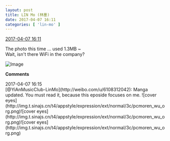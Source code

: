 ```yaml
---
layout: post
title: LIN Mo (林墨)
date: 2017-04-07 16:11
categories: [ 'lin-mo' ]
---
```


<div class="weibo-info">
  <a href="http://weibo.com/6108312042/EDpzQzU5N">2017-04-07 16:11</a>
</div>

The photo this time … used 1.3MB ~  
Wait, isn't there WiFi in the company?

<!-- more -->

![Image](http://wx2.sinaimg.cn/mw690/006FnQZYgy1fee6kxh67aj32c02c07wh.jpg)

**Comments**

<div class="weibo-info">2017-04-07 16:15</div>
[@YiAnMusicClub-LinMo](http://weibo.com/u/6108312042): Manga updated. You must read it, because this eposide focuses on me. ![cover eyes](http://img.t.sinajs.cn/t4/appstyle/expression/ext/normal/3c/pcmoren_wu_org.png)![cover eyes](http://img.t.sinajs.cn/t4/appstyle/expression/ext/normal/3c/pcmoren_wu_org.png)![cover eyes](http://img.t.sinajs.cn/t4/appstyle/expression/ext/normal/3c/pcmoren_wu_org.png)
